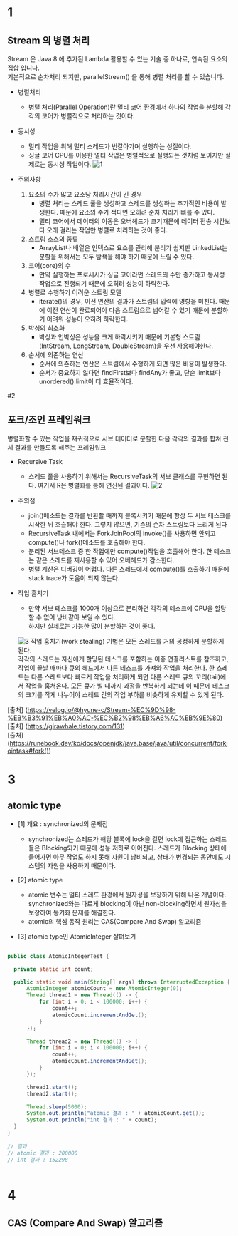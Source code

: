 # 1
## Stream 의 병렬 처리
Stream 은 Java 8 에 추가된 Lambda 활용할 수 있는 기술 중 하나로, 연속된 요소의 집합 입니다.   
기본적으로 순차처리 되지만, parallelStream() 을 통해 병렬 처리를 할 수 있습니다.

- 병렬처리
  - 병렬 처리(Parallel Operation)란 멀티 코어 환경에서 하나의 작업을 분할해 각각의 코어가 병렬적으로 처리하는 것이다.
  
- 동시성   
  - 멀티 작업을 위해 멀티 스레드가 번갈아가며 실행하는 성질이다.   
  - 싱글 코어 CPU를 이용한 멀티 작업은 병렬적으로 실행되는 것처럼 보이지만 실제로는 동시성 작업이다.
![1](https://user-images.githubusercontent.com/20812458/148556804-af0be8a8-a5cb-4742-9cff-55fe8d5c816c.png)

- 주의사항   
  1. 요소의 수가 많고 요소당 처리시간이 긴 경우
      - 병렬 처리는 스레드 풀을 생성하고 스레드를 생성하는 추가적인 비용이 발생한다. 때문에 요소의 수가 적다면 오히려 순차 처리가 빠를 수 있다.
      - 멀티 코어에서 데이터의 이동은 오버헤드가 크기때문에 데이터 전송 시간보다 오래 걸리는 작업만 병렬로 처리하는 것이 좋다.
  2. 스트림 소스의 종류
      - ArrayList나 배열은 인덱스로 요소를 관리해 분리가 쉽지만 LinkedList는 분할을 위해서는 모두 탐색을 해야 하기 때문에 느릴 수 있다.
  3. 코어(core)의 수
      - 만약 실행하는 프로세서가 싱글 코어라면 스레드의 수만 증가하고 동시성 작업으로 진행되기 때문에 오히려 성능이 하락한다.
  4. 병렬로 수행하기 어려운 스트림 모델
      - iterate()의 경우, 이전 연산의 결과가 스트림의 입력에 영향을 미친다. 때문에 이전 연산이 완료되어야 다음 스트림으로 넘어갈 수 있기 때문에 분할하기 어려워 성능이 오히려 하락한다.
  5. 박싱의 최소화
      - 박싱과 언박싱은 성능을 크게 하락시키기 때문에 기본형 스트림(IntStream, LongStream, DoubleStream)을 우선 사용해야한다.
   6. 순서에 의존하는 연산
      - 순서에 의존하는 연산은 스트림에서 수행하게 되면 많은 비용이 발생한다.
      - 순서가 중요하지 않다면 findFirst보다 findAny가 좋고, 단순 limit보다 unordered().limit이 더 효율적이다.

#2
## 포크/조인 프레임워크
병렬화할 수 있는 작업을 재귀적으로 서브 데이터로 분할한 다음 각각의 결과를 합쳐 전체 결과를 만들도록 해주는 프레임워크

- Recursive Task
  - 스레드 풀을 사용하기 위해서는 RecursiveTask<R>의 서브 클래스를 구현하면 된다. 여기서 R은 병렬화를 통해 연산된 결과이다. 
  ![2](https://user-images.githubusercontent.com/20812458/148566049-4df96366-d890-4214-98ec-b0fc07feb312.png)
  
- 주의점
    - join()메소드는 결과를 반환할 때까지 블록시키기 때문에 항상 두 서브 테스크를 시작한 뒤 호출해야 한다. 그렇지 않으면, 기존의 순차 스트림보다 느리게 된다
    - RecursiveTask 내에서는 ForkJoinPool의 invoke()를 사용하면 안되고 compute()나 fork()메소드를 호출해야 한다.
    - 분리된 서브테스크 중 한 작업에만 compute()작업을 호출해야 한다. 한 테스크는 같은 스레드를 재사용할 수 있어 오베헤드가 감소한다.
    - 병렬 계산은 디버깅이 어렵다. 다른 스레드에서 compute()를 호출하기 때문에 stack trace가 도움이 되지 않는다.
- 작업 훔치기
    - 만약 서브 테스크를 1000개 이상으로 분리하면 각각의 테스크에 CPU을 할당할 수 없어 낭비같아 보일 수 있다.   
      하지만 실제로는 가능한 많이 분할하는 것이 좋다.
 
  ![3](https://user-images.githubusercontent.com/20812458/148571665-92fc6c14-8aad-4bfc-aa30-fe185ecf5217.png)
      작업 훔치기(work stealing) 기법은 모든 스레드를 거의 공정하게 분할하게 된다.   
      각각의 스레드는 자신에게 할당된 테스크를 포함하는 이중 연결리스트를 참조하고, 작업이 끝날 때마다 큐의 헤드에서 다른 테스크를 가져와 작업을 처리한다.
      한 스레드는 다른 스레드보다 빠르게 작업을 처리하게 되면 다른 스레드 큐의 꼬리(tail)에서 작업을 훔쳐온다.
      모든 큐가 빌 때까지 과정을 반복하게 되는데 이 때문에 테스크의 크기를 작게 나누어야 스레드 간의 작업 부하를 비슷하게 유지할 수 있게 된다.

[출처] (https://velog.io/@hyune-c/Stream-%EC%9D%98-%EB%B3%91%EB%A0%AC-%EC%B2%98%EB%A6%AC%EB%9E%80)   
[출처] (https://girawhale.tistory.com/131)   
[출처] (https://runebook.dev/ko/docs/openjdk/java.base/java/util/concurrent/forkjointask#fork())   

# 3
## atomic type
 - [1] 개요 : synchronized의 문제점
    - synchronized는 스레드가 해당 블록에 lock을 걸면 lock에 접근하는 스레드들은 Blocking되기 때문에 성능 저하로 이어진다. 
      스레드가 Blocking 상태에 들어가면 아무 작업도 하지 못해 자원이 낭비되고, 상태가 변경되는 동안에도 시스템의 자원을 사용하기 때문이다.
  
 - [2] atomic type
    - atomic 변수는 멀티 스레드 환경에서 원자성을 보장하기 위해 나온 개념이다. 
      synchronized와는 다르게 blocking이 아닌 non-blocking하면서 원자성을 보장하여 동기화 문제를 해결한다. 
    - atomic의 핵심 동작 원리는 CAS(Compare And Swap) 알고리즘
  
 - [3] atomic type인 AtomicInteger 살펴보기 
  
  ```java
  
public class AtomicIntegerTest {

    private static int count;

    public static void main(String[] args) throws InterruptedException {
        AtomicInteger atomicCount = new AtomicInteger(0);
        Thread thread1 = new Thread(() -> {
            for (int i = 0; i < 100000; i++) {
                count++;
                atomicCount.incrementAndGet();
            }
        });

        Thread thread2 = new Thread(() -> {
            for (int i = 0; i < 100000; i++) {
                count++;
                atomicCount.incrementAndGet();
            }
        });

        thread1.start();
        thread2.start();

        Thread.sleep(5000);
        System.out.println("atomic 결과 : " + atomicCount.get());
        System.out.println("int 결과 : " + count);
    }
}
                                       
// 결과
// atomic 결과 : 200000
// int 결과 : 152298
                                       
 ``` 

# 4
## CAS (Compare And Swap) 알고리즘
                                       
  
